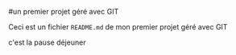 #un premier projet géré avec GIT

Ceci est un fichier `README.md` de mon premier projet géré avec GIT


c'est la pause déjeuner